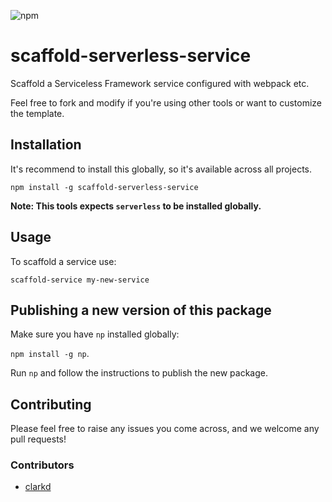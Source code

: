![npm](https://img.shields.io/npm/v/scaffold-serverless-service)

# scaffold-serverless-service

Scaffold a Serviceless Framework service configured with webpack etc.

Feel free to fork and modify if you're using other tools or want to customize the template.

## Installation
It's recommend to install this globally, so it's available across all projects.

`npm install -g scaffold-serverless-service`

**Note: This tools expects `serverless` to be installed globally.**

## Usage

To scaffold a service use: 

`scaffold-service my-new-service`

## Publishing a new version of this package
Make sure you have `np` installed globally: 

`npm install -g np`.

Run `np` and follow the instructions to publish the new package.

## Contributing

Please feel free to raise any issues you come across, and we welcome any pull requests!

### Contributors

* [clarkd](https://github.com/clarkd)
